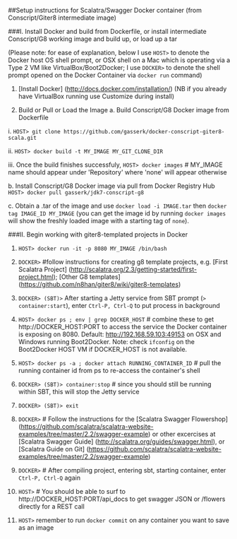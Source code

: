 ##Setup instructions for Scalatra/Swagger Docker container (from Conscript/Giter8 intermediate image)

###I. Install Docker and build from Dockerfile, or install intermediate Conscript/G8 working image and build up, or  load up a tar

(Please note: for ease of explanation, below I use `HOST>` to denote the Docker host OS shell prompt, or OSX shell on a Mac which is operating via a Type 2 VM like VirtualBox/Boot2Docker; I use `DOCKER>` to denote the shell prompt opened on the Docker Container via `docker run` command)

1. [Install Docker] (http://docs.docker.com/installation/) (NB if you already have VirtualBox running use Customize during  install)

2. Build or Pull or Load the Image
 a. Build Conscript/G8 Docker image from Dockerfile

  i. `HOST> git clone https://github.com/gasserk/docker-conscript-giter8-scala.git`
  
  ii. `HOST> docker build -t MY_IMAGE MY_GIT_CLONE_DIR`
  
  iii. Once the build finishes successfuly, 
    `HOST> docker images` # MY_IMAGE name should appear under 'Repository' where 'none' will appear otherwise

  b. Install Conscript/G8 Docker image via pull from Docker Registry Hub
    `HOST> docker pull gasserk/jdk7-conscript-g8`

  c. Obtain a .tar of the image and use `docker load -i IMAGE.tar` then `docker tag IMAGE_ID MY_IMAGE` (you can get the image id by running `docker images` will show the freshly loaded image with a starting tag of `none`).

###II.  Begin working with giter8-templated projects in Docker

 1. `HOST> docker run -it -p 8080 MY_IMAGE /bin/bash`

 2. `DOCKER>` #follow instructions for creating g8 template projects, e.g. [First Scalatra Project] (http://scalatra.org/2.3/getting-started/first-project.html); [Other G8 templates] (https://github.com/n8han/giter8/wiki/giter8-templates)

 3. `DOCKER> (SBT)>` After starting a Jetty service from SBT prompt (`> container:start`), 
 enter `Ctrl-P, Ctrl-Q` to put process in background

 4. `HOST> docker ps ; env | grep DOCKER_HOST` # combine these to get http://DOCKER_HOST:PORT to access the
 service the Docker container is exposing on 8080. Default: http://192.168.59.103:49153 on OSX and Windows running Boot2Docker.  Note: check `ifconfig` on the Boot2Docker HOST VM if DOCKER_HOST is not available.

 5. `HOST> docker ps -a ; docker attach RUNNING_CONTAINER_ID` # pull the running container id from ps to
 re-access the container's shell

 6. `DOCKER> (SBT)> container:stop` # since you should still be running within SBT, this will stop the Jetty service

 7. `DOCKER> (SBT)> exit`

 8. `DOCKER>` # Follow the instructions for the [Scalatra Swagger Flowershop] (https://github.com/scalatra/scalatra-website-examples/tree/master/2.2/swagger-example) or other excercises at [Scalatra Swagger Guide] (http://scalatra.org/guides/swagger.html), or [Scalatra Guide on Git] (https://github.com/scalatra/scalatra-website-examples/tree/master/2.2/swagger-example) 

 9. `DOCKER>` # After compiling project, entering sbt, starting container, enter `Ctrl-P, Ctrl-Q` again

 10. `HOST>` # You should be able to surf to http://DOCKER_HOST:PORT/api_docs to get swagger JSON or 
 /flowers directly for a REST call
 
 11. `HOST>` remember to run `docker commit` on any container you want to save as an image
